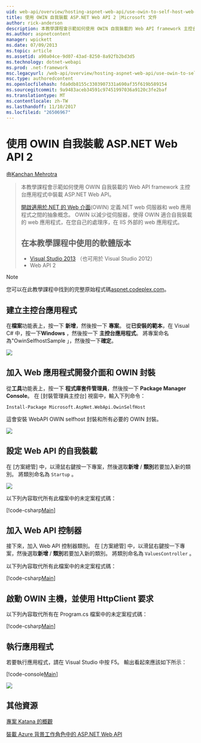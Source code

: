 ```yaml
---
uid: web-api/overview/hosting-aspnet-web-api/use-owin-to-self-host-web-api
title: 使用 OWIN 自我裝載 ASP.NET Web API 2 |Microsoft 文件
author: rick-anderson
description: 本教學課程會示範如何使用 OWIN 自我裝載的 Web API framework 主控台應用程式中裝載 ASP.NET Web API。 開啟 Web 介面的.NET (OWIN) d...
ms.author: aspnetcontent
manager: wpickett
ms.date: 07/09/2013
ms.topic: article
ms.assetid: a90a04ce-9d07-43ad-8250-8a92fb2bd3d5
ms.technology: dotnet-webapi
ms.prod: .net-framework
msc.legacyurl: /web-api/overview/hosting-aspnet-web-api/use-owin-to-self-host-web-api
msc.type: authoredcontent
ms.openlocfilehash: fda0db8155c3303907331a690af35f619b589154
ms.sourcegitcommit: 9a9483aceb34591c97451997036a9120c3fe2baf
ms.translationtype: MT
ms.contentlocale: zh-TW
ms.lasthandoff: 11/10/2017
ms.locfileid: "26506967"
---
```

<a name="use-owin-to-self-host-aspnet-web-api-2"></a>使用 OWIN 自我裝載 ASP.NET Web API 2
====================
由[Kanchan Mehrotra](https://twitter.com/kanchanmeh)

> 本教學課程會示範如何使用 OWIN 自我裝載的 Web API framework 主控台應用程式中裝載 ASP.NET Web API。
> 
> [開啟適用於.NET 的 Web 介面](http://owin.org)(OWIN) 定義.NET web 伺服器和 web 應用程式之間的抽象概念。 OWIN 以減少從伺服器，使得 OWIN 適合自我裝載的 web 應用程式，在您自己的處理序，在 IIS 外部的 web 應用程式。
> 
> ## <a name="software-versions-used-in-the-tutorial"></a>在本教學課程中使用的軟體版本
> 
> 
> - [Visual Studio 2013](https://www.microsoft.com/visualstudio/eng/2013-downloads) （也可用於 Visual Studio 2012）
> - Web API 2


> [!NOTE]
> 您可以在此教學課程中找到的完整原始程式碼[aspnet.codeplex.com](https://aspnet.codeplex.com/SourceControl/latest#Samples/WebApi/OwinSelfhostSample/ReadMe.txt)。


## <a name="create-a-console-application"></a>建立主控台應用程式

在**檔案**功能表上，按一下 **新增**，然後按一下 **專案**。 從**已安裝的範本**，在 Visual C# 中，按一下**Windows** ，然後按一下 **主控台應用程式**。 將專案命名為"OwinSelfhostSample 」，然後按一下**確定**。

[![](use-owin-to-self-host-web-api/_static/image2.png)](use-owin-to-self-host-web-api/_static/image1.png)

## <a name="add-the-web-api-and-owin-packages"></a>加入 Web 應用程式開發介面和 OWIN 封裝

從**工具**功能表上，按一下 **程式庫套件管理員**，然後按一下  **Package Manager Console**。 在 [封裝管理員主控台] 視窗中，輸入下列命令：

`Install-Package Microsoft.AspNet.WebApi.OwinSelfHost`

這會安裝 WebAPI OWIN selfhost 封裝和所有必要的 OWIN 封裝。

[![](use-owin-to-self-host-web-api/_static/image4.png)](use-owin-to-self-host-web-api/_static/image3.png)

## <a name="configure-web-api-for-self-host"></a>設定 Web API 的自我裝載

在 [方案總管] 中，以滑鼠右鍵按一下專案，然後選取**新增** / **類別**若要加入新的類別。 將類別命名為 `Startup` 。

![](use-owin-to-self-host-web-api/_static/image5.png)

以下列內容取代所有此檔案中的未定案程式碼：

[!code-csharp[Main](use-owin-to-self-host-web-api/samples/sample1.cs)]

## <a name="add-a-web-api-controller"></a>加入 Web API 控制器

接下來，加入 Web API 控制器類別。 在 [方案總管] 中，以滑鼠右鍵按一下專案，然後選取**新增** / **類別**若要加入新的類別。 將類別命名為 `ValuesController` 。

以下列內容取代所有此檔案中的未定案程式碼：

[!code-csharp[Main](use-owin-to-self-host-web-api/samples/sample2.cs)]

## <a name="start-the-owin-host-and-make-a-request-using-httpclient"></a>啟動 OWIN 主機，並使用 HttpClient 要求

以下列內容取代所有在 Program.cs 檔案中的未定案程式碼：

[!code-csharp[Main](use-owin-to-self-host-web-api/samples/sample3.cs)]

## <a name="running-the-application"></a>執行應用程式

若要執行應用程式，請在 Visual Studio 中按 F5。 輸出看起來應該如下所示：

[!code-console[Main](use-owin-to-self-host-web-api/samples/sample4.cmd)]

![](use-owin-to-self-host-web-api/_static/image6.png)

## <a name="additional-resources"></a>其他資源

[專案 Katana 的概觀](../../../aspnet/overview/owin-and-katana/an-overview-of-project-katana.md)

[裝載 Azure 背景工作角色中的 ASP.NET Web API](host-aspnet-web-api-in-an-azure-worker-role.md)
